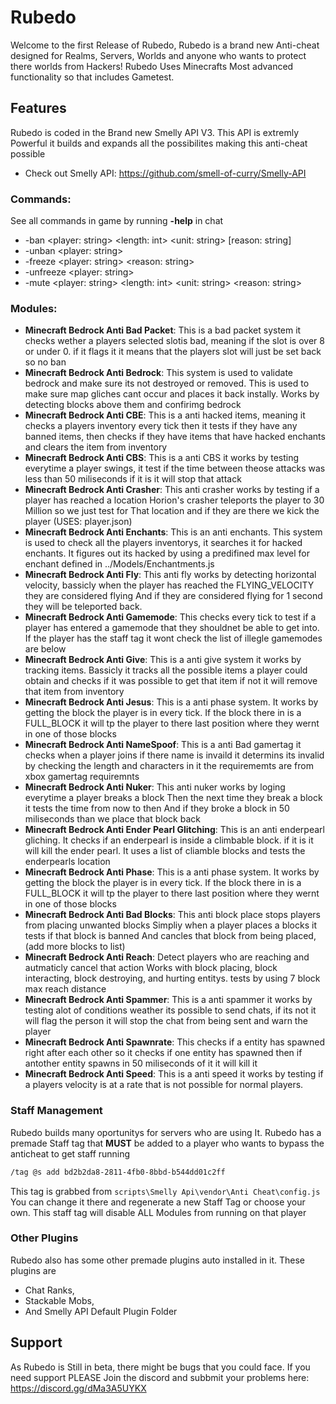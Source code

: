 # Rubedo

Welcome to the first Release of Rubedo, Rubedo is a brand new Anti-cheat designed for Realms, Servers, Worlds and anyone who wants to protect there worlds from Hackers! Rubedo Uses Minecrafts Most advanced functionality so that includes Gametest.

## Features

Rubedo is coded in the Brand new Smelly API V3. This API is extremly Powerful it builds and expands all the possibilites making this anti-cheat possible

- Check out Smelly API: https://github.com/smell-of-curry/Smelly-API

### Commands:

See all commands in game by running **-help** in chat

- -ban <player: string> <length: int> <unit: string> [reason: string]
- -unban <player: string>
- -freeze <player: string> <reason: string>
- -unfreeze <player: string>
- -mute <player: string> <length: int> <unit: string> <reason: string>

### Modules:

- **Minecraft Bedrock Anti Bad Packet**: This is a bad packet system it checks wether a players selected slotis bad, meaning if the slot is over 8 or under 0. if it flags it it means that the players slot will just be set back so no ban
- **Minecraft Bedrock Anti Bedrock**: This system is used to validate bedrock and make sure its not destroyed or removed. This is used to make sure map gliches cant occur and places it back instally. Works by detecting blocks above them and confirimg bedrock
- **Minecraft Bedrock Anti CBE**: This is a anti hacked items, meaning it checks a players inventory every tick then it tests if they have any banned items, then checks if they have items that have hacked enchants and clears the item from inventory
- **Minecraft Bedrock Anti CBS**: This is a anti CBS it works by testing everytime a player swings, it test if the time between theose attacks was less than 50 miliseconds if it is it will stop that attack
- **Minecraft Bedrock Anti Crasher**: This anti crasher works by testing if a player has reached a location Horion's crasher teleports the player to 30 Million so we just test for That location and if they are there we kick the player (USES: player.json)
- **Minecraft Bedrock Anti Enchants**: This is an anti enchants. This system is used to check all the players inventorys, it searches it for hacked enchants. It figures out its hacked by using a predifined max level for enchant defined in ../Models/Enchantments.js
- **Minecraft Bedrock Anti Fly**: This anti fly works by detecting horizontal velocity, bassicly when the player has reached the FLYING_VELOCITY they are considered flying And if they are considered flying for 1 second they will be teleported back.
- **Minecraft Bedrock Anti Gamemode**: This checks every tick to test if a player has entered a gamemode that they shouldnet be able to get into. If the player has the staff tag it wont check the list of illegle gamemodes are below
- **Minecraft Bedrock Anti Give**: This is a anti give system it works by tracking items. Bassicly it tracks all the possible items a player could obtain and checks if it was possible to get that item if not it will remove that item from inventory
- **Minecraft Bedrock Anti Jesus**: This is a anti phase system. It works by getting the block the player is in every tick. If the block there in is a FULL_BLOCK it will tp the player to there last position where they wernt in one of those blocks
- **Minecraft Bedrock Anti NameSpoof**: This is a anti Bad gamertag it checks when a player joins if there name is invaild it determins its invalid by checking the length and characters in it the requirememts are from xbox gamertag requiremnts
- **Minecraft Bedrock Anti Nuker**: This anti nuker works by loging everytime a player breaks a block Then the next time they break a block it tests the time from now to then And if they broke a block in 50 miliseconds than we place that block back
- **Minecraft Bedrock Anti Ender Pearl Glitching**: This is an anti enderpearl gliching. It checks if an enderpearl is inside a climbable block. if it is it will kill the ender pearl. It uses a list of cliamble blocks and tests the enderpearls location
- **Minecraft Bedrock Anti Phase**: This is a anti phase system. It works by getting the block the player is in every tick. If the block there in is a FULL_BLOCK it will tp the player to there last position where they wernt in one of those blocks
- **Minecraft Bedrock Anti Bad Blocks**: This anti block place stops players from placing unwanted blocks Simpliy when a player places a blocks it tests if that block is banned And cancles that block from being placed, (add more blocks to list)
- **Minecraft Bedrock Anti Reach**: Detect players who are reaching and autmaticly cancel that action Works with block placing, block interacting, block destroying, and hurting entitys. tests by using 7 block max reach distance
- **Minecraft Bedrock Anti Spammer**: This is a anti spammer it works by testing alot of conditions weather its possible to send chats, if its not it will flag the person it will stop the chat from being sent and warn the player
- **Minecraft Bedrock Anti Spawnrate**: This checks if a entity has spawned right after each other so it checks if one entity has spawned then if antother entity spawns in 50 miliseconds of it it will kill it
- **Minecraft Bedrock Anti Speed**: This is a anti speed it works by testing if a players velocity is at a rate that is not possible for normal players.

### Staff Management

Rubedo builds many oportunitys for servers who are using It. Rubedo has a premade Staff tag that **MUST** be added to a player who wants to bypass the anticheat to get staff running

```bash
/tag @s add bd2b2da8-2811-4fb0-8bbd-b544dd01c2ff
```

This tag is grabbed from `scripts\Smelly Api\vendor\Anti Cheat\config.js` You can change it there and regenerate a new Staff Tag or choose your own. This staff tag will disable ALL Modules from running on that player

### Other Plugins

Rubedo also has some other premade plugins auto installed in it. These plugins are

- Chat Ranks,
- Stackable Mobs,
- And Smelly API Default Plugin Folder

## Support

As Rubedo is Still in beta, there might be bugs that you could face. If you need support PLEASE Join the discord and subbmit your problems here: https://discord.gg/dMa3A5UYKX
